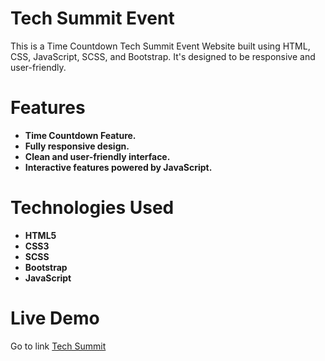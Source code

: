 # Tech Summit Event

This is a Time Countdown Tech Summit Event Website built using HTML, CSS, JavaScript, SCSS, and Bootstrap. It's designed to be responsive and user-friendly.

# Features

- **Time Countdown Feature.**
- **Fully responsive design.**
- **Clean and user-friendly interface.**
- **Interactive features powered by JavaScript.**


# Technologies Used

- **HTML5**
- **CSS3**
- **SCSS**
- **Bootstrap**
- **JavaScript**


# Live Demo
Go to link [Tech Summit](https://sakib-hossain23.github.io/Event)
